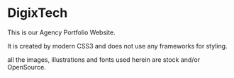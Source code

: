 # DigixTech

This is our Agency Portfolio Website.

It is created by modern CSS3 and does not use any frameworks for styling. 

all the images, illustrations and fonts used herein are stock and/or OpenSource. 